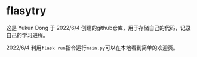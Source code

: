 # flasytry 
这是 Yukun Dong 于 2022/6/4 创建的github仓库，用于存储自己的代码，记录自己的学习进程。



2022/6/4 利用`flask run`指令运行`main.py`可以在本地看到简单的欢迎页。
